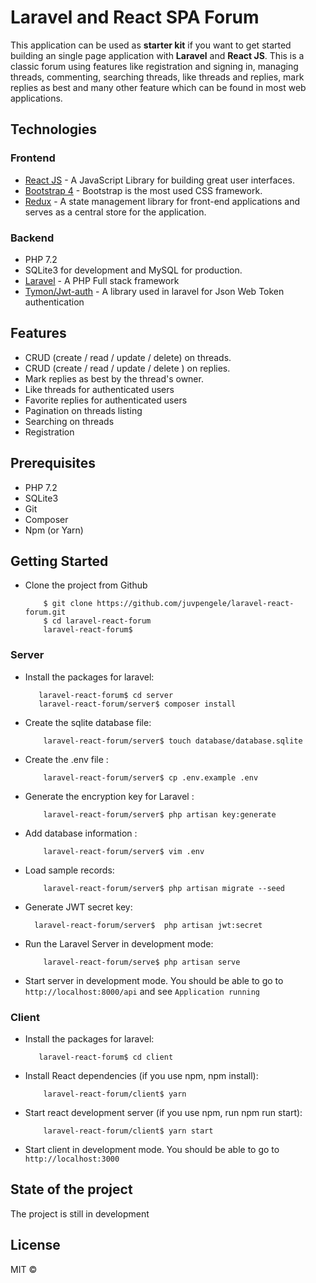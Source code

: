 # Laravel and React SPA Forum

This application can be used as **starter kit** if you want to get started building an single page application with **Laravel** 
and **React JS**. 
This is a classic forum using features like registration and signing in,  managing threads, commenting, searching threads, like threads and replies, mark replies as best and many other feature which can be found in most web applications.

## Technologies

### Frontend

* [React JS](https://fr.reactjs.org) - A JavaScript Library for building great user interfaces.
* [Bootstrap 4](https://getbootstrap.com) - Bootstrap is the most used CSS framework.
* [Redux](https://redux.js.org) - A state management library for front-end applications and serves as a central
store for the application.

### Backend

* PHP 7.2
* SQLite3 for development and MySQL for production.
* [Laravel](http://www.laravel.com) - A PHP Full stack framework
* [Tymon/Jwt-auth](https://jwt-auth.readthedocs.io/en/develop/) - A library used in laravel for Json Web Token authentication

## Features

* CRUD (create / read / update / delete) on threads.
* CRUD (create / read / update / delete ) on replies.
* Mark replies as best by the thread's owner.
* Like threads for authenticated users
* Favorite replies for authenticated users
* Pagination on threads listing
* Searching on threads
* Registration

## Prerequisites

* PHP 7.2
* SQLite3
* Git
* Composer
* Npm (or Yarn)

## Getting Started

* Clone the project from Github

          $ git clone https://github.com/juvpengele/laravel-react-forum.git
          $ cd laravel-react-forum
          laravel-react-forum$
          
### Server


* Install the packages for laravel:

         laravel-react-forum$ cd server
         laravel-react-forum/server$ composer install

* Create the sqlite database file:

          laravel-react-forum/server$ touch database/database.sqlite
          
* Create the .env file :

          laravel-react-forum/server$ cp .env.example .env
        
* Generate the encryption key for Laravel :

          laravel-react-forum/server$ php artisan key:generate
        
* Add database information :

          laravel-react-forum/server$ vim .env  

* Load sample records:

          laravel-react-forum/server$ php artisan migrate --seed
          
          
* Generate JWT secret key:

        laravel-react-forum/server$  php artisan jwt:secret
        


* Run the Laravel Server in development mode:

          laravel-react-forum/serve$ php artisan serve



* Start server in development mode. You should be able to go to `http://localhost:8000/api` and see `Application running`

          
### Client


* Install the packages for laravel:

         laravel-react-forum$ cd client
          
* Install React dependencies (if you use npm, npm install):

          laravel-react-forum/client$ yarn
        
* Start react development server (if you use npm, run npm run start):

          laravel-react-forum/client$ yarn start
      

* Start client in development mode. You should be able to go to `http://localhost:3000`



## State of the project

 The project is still in development

## License

MIT © 

